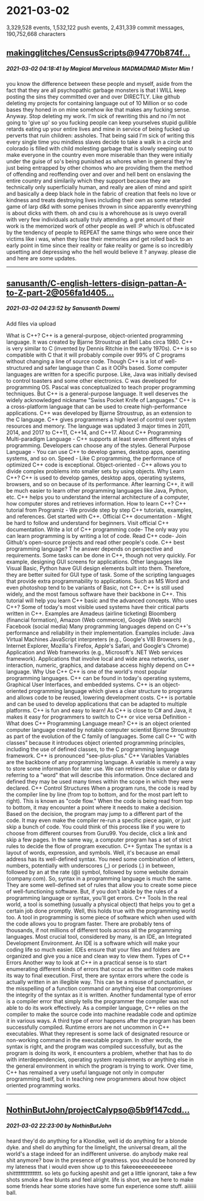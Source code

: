 # 2021-03-02

3,329,528 events, 1,532,122 push events, 2,431,339 commit messages, 190,752,668 characters


## [makingglitches/CensusScripts@94770b874f...](https://github.com/makingglitches/CensusScripts/commit/94770b874f9978d2ce755eea386f2cd3a6fed2d4)
##### 2021-03-02 04:18:41 by Magical Marvelous MADMADMAD Mister Mim !

you know the difference between these people and myself, aside from the fact that they are all psychopathic garbage monsters is that I WILL keep posting the sins they committed over and over DIRECTLY. Like github deleting my projects for containing language out of 10 Million or so code bases they honed in on mine somehow ike that makes any fucking sense. Anyway. Stop deleting my work. I'm sick of rewriting this and no i'm not going to 'give up' so you fucking people can keep yourselves stupid gullible retards eating up your entire lives and mine in service of being fucked up perverts that ruin children: assholes. That being said I'm sick of writing this every single time you mindless slaves decide to take a walk in a circle and colorado is filled with child molesting garbage that is slowly seeping out to make everyone in the country even more miserable than they were initially under the guise of so's being punished as whores when in general they're just being entrapped by other chomos who are providing them the method of offending and reoffending over and over and hell bent on enslaving the entire country and similarily which they support because they are technically only superficially human, and really are alien of mind and spirit and basically a deep black hole in the fabric of creation that feels no love or kindness and treats destroying lives including their own as some retarded game of larp d&d with some penises thrown in since apparently evenrything is about dicks with them.  oh and csu is a whorehouse as is uwyo overall with very few individuals actually truly attending. a gret amount of their work is the memorized work of other people as well :P which is obfuscated by the tendency of people to REPEAT the same things who were once their victims like i was, when they lose their memories and get rolled back to an early point in time since their reality or fake reality or game is so incredibly upsetting and depressing who the hell would believe it ? anyway. please die and here are some updates.

---
## [sanusanth/C-english-letters-disign-pattan-A-to-Z-part-2@056fa1d405...](https://github.com/sanusanth/C-english-letters-disign-pattan-A-to-Z-part-2/commit/056fa1d4056c20c0b196dd53b35e18b0c512c312)
##### 2021-03-02 04:23:52 by Sanusanth Dowmi

Add files via upload

What is C++? C++ is a general-purpose, object-oriented programming language. It was created by Bjarne Stroustrup at Bell Labs circa 1980. C++ is very similar to C (invented by Dennis Ritchie in the early 1970s). C++ is so compatible with C that it will probably compile over 99% of C programs without changing a line of source code. Though C++ is a lot of well-structured and safer language than C as it OOPs based.
Some computer languages are written for a specific purpose. Like, Java was initially devised to control toasters and some other electronics. C was developed for programming OS. Pascal was conceptualized to teach proper programming techniques. But C++ is a general-purpose language. It well deserves the widely acknowledged nickname "Swiss Pocket Knife of Languages." C++ is a cross-platform language that can be used to create high-performance applications.
C++ was developed by Bjarne Stroustrup, as an extension to the C language. C++ gives programmers a high level of control over system resources and memory.
The language was updated 3 major times in 2011, 2014, and 2017 to C++11, C++14, and C++17.
About C++ Programming Multi-paradigm Language - C++ supports at least seven different styles of programming. Developers can choose any of the styles. General Purpose Language - You can use C++ to develop games, desktop apps, operating systems, and so on.
Speed - Like C programming, the performance of optimized C++ code is exceptional.
Object-oriented - C++ allows you to divide complex problems into smaller sets by using objects.
Why Learn C++?
C++ is used to develop games, desktop apps, operating systems, browsers, and so on because of its performance. After learning C++, it will be much easier to learn other programming languages like Java, Python, etc.
C++ helps you to understand the internal architecture of a computer, how computer stores and retrieves information.
How to learn C++? C++ tutorial from Programiz - We provide step by step C++ tutorials, examples, and references. Get started with C++. Official C++ documentation - Might be hard to follow and understand for beginners. Visit official C++ documentation. Write a lot of C++ programming code- The only way you can learn programming is by writing a lot of code.
Read C++ code- Join Github's open-source projects and read other people's code. C++ best programming language? T he answer depends on perspective and requirements. Some tasks can be done in C++, though not very quickly. For example, designing GUI screens for applications. Other languages like Visual Basic, Python have GUI design elements built into them. Therefore, they are better suited for GUI type of task. Some of the scripting languages that provide extra programmability to applications. Such as MS Word and even photoshop tend to be variants of Basic, not C++. C++ is still used widely, and the most famous software have their backbone in C++.
This tutorial will help you learn C++ basic and the advanced concepts. Who uses C++? Some of today's most visible used systems have their critical parts written in C++. Examples are Amadeus (airline ticketing) Bloomberg (financial formation), Amazon (Web commerce), Google (Web search) Facebook (social media) Many programming languages depend on C++'s performance and reliability in their implementation. Examples include: Java Virtual Machines JavaScript interpreters (e.g., Google's V8) Browsers (e.g., Internet Explorer, Mozilla's Firefox, Apple's Safari, and Google's Chrome) Application and Web frameworks (e.g., Microsoft's .NET Web services framework). Applications that involve local and wide area networks, user interaction, numeric, graphics, and database access highly depend on C++ language. Why Use C++ C++ is one of the world's most popular programming languages. C++ can be found in today's operating systems, Graphical User Interfaces, and embedded systems. C++ is an object-oriented programming language which gives a clear structure to programs and allows code to be reused, lowering development costs. C++ is portable and can be used to develop applications that can be adapted to multiple platforms. C++ is fun and easy to learn! As C++ is close to C# and Java, it makes it easy for programmers to switch to C++ or vice versa Definition - What does C++ Programming Language mean? C++ is an object oriented computer language created by notable computer scientist Bjorne Stroustrop as part of the evolution of the C family of languages. Some call C++ “C with classes” because it introduces object oriented programming principles, including the use of defined classes, to the C programming language framework. C++ is pronounced "see-plus-plus." C++ Variables Variables are the backbone of any programming language. A variable is merely a way to store some information for later use. We can retrieve this value or data by referring to a "word" that will describe this information. Once declared and defined they may be used many times within the scope in which they were declared. C++ Control Structures When a program runs, the code is read by the compiler line by line (from top to bottom, and for the most part left to right). This is known as "code flow." When the code is being read from top to bottom, it may encounter a point where it needs to make a decision. Based on the decision, the program may jump to a different part of the code. It may even make the compiler re-run a specific piece again, or just skip a bunch of code. You could think of this process like if you were to choose from different courses from Guru99. You decide, click a link and skip a few pages. In the same way, a computer program has a set of strict rules to decide the flow of program execution. C++ Syntax The syntax is a layout of words, expression, and symbols. Well, it's because an email address has its well-defined syntax. You need some combination of letters, numbers, potentially with underscores (_) or periods (.) in between, followed by an at the rate (@) symbol, followed by some website domain (company.com). So, syntax in a programming language is much the same. They are some well-defined set of rules that allow you to create some piece of well-functioning software. But, if you don't abide by the rules of a programming language or syntax, you'll get errors. C++ Tools In the real world, a tool is something (usually a physical object) that helps you to get a certain job done promptly. Well, this holds true with the programming world too. A tool in programming is some piece of software which when used with the code allows you to program faster. There are probably tens of thousands, if not millions of different tools across all the programming languages. Most crucial tool, considered by many, is an IDE, an Integrated Development Environment. An IDE is a software which will make your coding life so much easier. IDEs ensure that your files and folders are organized and give you a nice and clean way to view them. Types of C++ Errors Another way to look at C++ in a practical sense is to start enumerating different kinds of errors that occur as the written code makes its way to final execution. First, there are syntax errors where the code is actually written in an illegible way. This can be a misuse of punctuation, or the misspelling of a function command or anything else that compromises the integrity of the syntax as it is written. Another fundamental type of error is a compiler error that simply tells the programmer the compiler was not able to do its work effectively. As a compiler language, C++ relies on the compiler to make the source code into machine readable code and optimize it in various ways. A third type of error happens after the program has been successfully compiled. Runtime errors are not uncommon in C++ executables. What they represent is some lack of designated resource or non-working command in the executable program. In other words, the syntax is right, and the program was compiled successfully, but as the program is doing its work, it encounters a problem, whether that has to do with interdependencies, operating system requirements or anything else in the general environment in which the program is trying to work. Over time, C++ has remained a very useful language not only in computer programming itself, but in teaching new programmers about how object oriented programming works.

---
## [NothinButJohn/projectCalypso@5b9f147cdd...](https://github.com/NothinButJohn/projectCalypso/commit/5b9f147cdd2ed8bce726f981c730ecc2bf2c43da)
##### 2021-03-02 22:23:00 by NothinButJohn

heard they'd do anything for a Klondike, well id do anything for a blonde dyke. and shell do anything for the limelight, the universal dream, all the world's a stage indeed for an indifferent universe. do anybody make real shit anymore? bow in the presence of greatness. you should be honored by my lateness that i would even show up to this fakeeeeeeeeeeeeee shitttttttttttttttt. so lets go fucking apeshit and get a little ignorant, take a few shots smoke a few blunts and feel alright. life is short, we are here to make some friends hear some stories have some fun experience some stuff. aiiiiiii ball.
